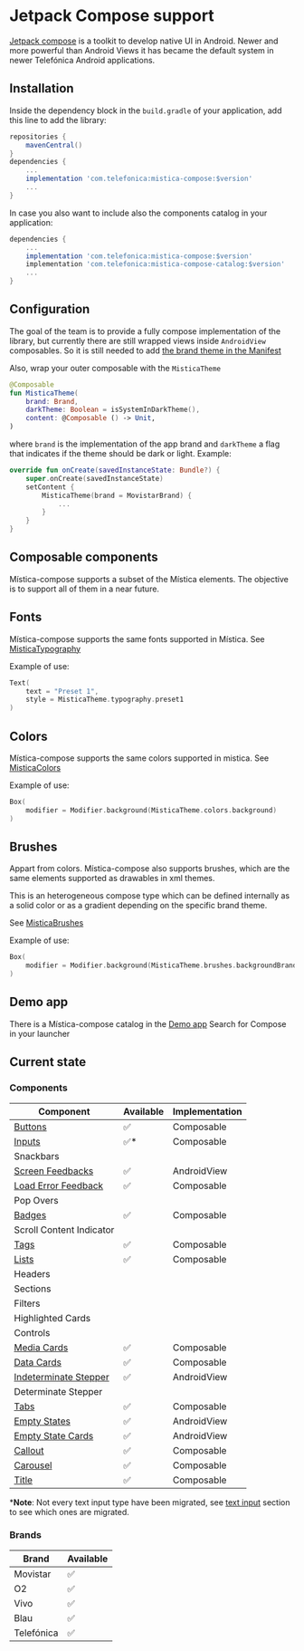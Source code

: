 # Jetpack Compose support

[Jetpack compose](https://developer.android.com/jetpack/compose) is a toolkit to develop native UI in Android. Newer and more powerful than Android Views it has
became the default system in newer Telefónica Android applications.

## Installation

Inside the dependency block in the `build.gradle` of your application, add this line to add the library:

```groovy
repositories {
    mavenCentral()
}
dependencies {
    ...
    implementation 'com.telefonica:mistica-compose:$version'
    ...
}
```

In case you also want to include also the components catalog in your application:

```groovy
dependencies {
    ...
    implementation 'com.telefonica:mistica-compose:$version'
    implementation 'com.telefonica:mistica-compose-catalog:$version'
    ...
}
```

## Configuration

The goal of the team is to provide a fully compose implementation of the library, but currently there are still wrapped views inside `AndroidView` composables.
So it is still needed to add [the brand theme in the Manifest](../../../../../../../../README.md#configuration)

Also, wrap your outer composable with the `MisticaTheme`

```kotlin
@Composable
fun MisticaTheme(
    brand: Brand,
    darkTheme: Boolean = isSystemInDarkTheme(),
    content: @Composable () -> Unit,
)
```

where `brand` is the implementation of the app brand and `darkTheme` a flag that indicates if the theme should be dark or light. Example:

```kotlin
override fun onCreate(savedInstanceState: Bundle?) {
    super.onCreate(savedInstanceState)
    setContent {
        MisticaTheme(brand = MovistarBrand) {
            ...
        }
    }
}
```

## Composable components

Mística-compose supports a subset of the Mística elements. The objective is to support all of them in a near future.

## Fonts

Mística-compose supports the same fonts supported in Mística.
See [MisticaTypography](theme/text/MisticaTypography.kt#L14)

Example of use:

```kotlin
Text(
    text = "Preset 1",
    style = MisticaTheme.typography.preset1
)
```

## Colors

Mística-compose supports the same colors supported in mistica.
See [MisticaColors](theme/color/MisticaColorsAutogenerated.kt)

Example of use:

```kotlin
Box(
    modifier = Modifier.background(MisticaTheme.colors.background)
)
```

## Brushes

Appart from colors. Mística-compose also supports brushes, which are the same elements supported as drawables in xml themes.

This is an heterogeneous compose type which can be defined internally as a solid color or as a gradient depending on the specific brand theme.

See [MisticaBrushes](theme/brushes/MisticaBrushesAutogenerated.kt)

Example of use:

```kotlin
Box(
    modifier = Modifier.background(MisticaTheme.brushes.backgroundBrand)
)
```

## Demo app

There is a Mística-compose catalog in the [Demo app](https://github.com/Telefonica/mistica-android/blob/main/README.md#demo-app) Search for Compose in your
launcher

## Current state

### Components

| Component                                             | Available | Implementation |
|-------------------------------------------------------|-----------|----------------|
| [Buttons](./button/README.md)                         | ✅        | Composable     |
| [Inputs](./input/README.md)                           | ✅*       | Composable     |
| Snackbars                                             |           |                |    				
| [Screen Feedbacks](./feedback/README.md)              | ✅        | AndroidView    |
| [Load Error Feedback](feedback/error/README.md)       | ✅        | Composable     |    							
| Pop Overs                                             |           |                |    				
| [Badges](./badge/README.md)                           | ✅        | Composable     |
| Scroll Content Indicator                              |           |                |    								
| [Tags](./tag/README.md)                               | ✅        | Composable     |
| [Lists](./list/README.md)                             | ✅️        | Composable     |
| Headers                                               |           |                |    				
| Sections                                              |           |                |    				
| Filters                                               |           |                |    				
| Highlighted Cards                                     |           |                |    						
| Controls                                              |           |                |    				
| [Media Cards](./card/mediacard/README.md)             | ✅️        | Composable     |
| [Data Cards](./card/datacard/README.md)               | ✅️        | Composable     |
| [Indeterminate Stepper](./stepper/README.md)          | ✅️        | AndroidView    |
| Determinate Stepper                                   |           |                |
| [Tabs](./tabs/README.md)                              | ✅        | Composable     |
| [Empty States](./emptystate/screen/README.md)         | ✅        | AndroidView    |
| [Empty State Cards](./emptystate/card/README.md)      | ✅        | AndroidView    |
| [Callout](./callout/README.md)                        | ✅        | Composable     |
| [Carousel](./carousel/README.md)                      | ✅️        | Composable     |
| [Title](./title/README.md)                            | ✅        | Composable     |

***Note**: Not every text input type have been migrated,
see [text input](https://github.com/Telefonica/mistica-android/tree/main/library/src/main/java/com/telefonica/mistica/compose/input/README.md) section to see
which ones are migrated.

### Brands

| Brand              | Available |
|--------------------|-----------|
| Movistar           | ✅         |
| O2                 | ✅         |
| Vivo               | ✅         |
| Blau               | ✅         |
| Telefónica         | ✅         |
